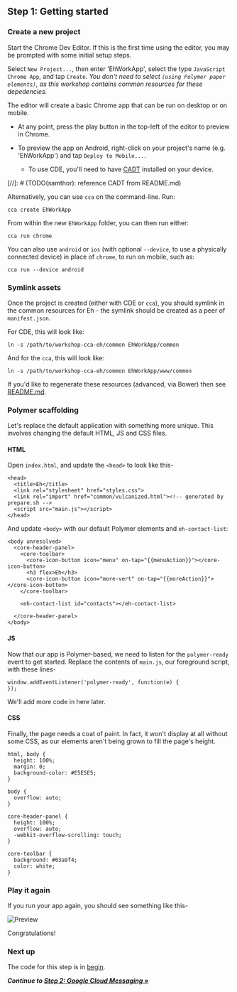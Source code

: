 ## Step 1: Getting started

### Create a new project

Start the Chrome Dev Editor. If this is the first time using the editor, you may be prompted with some initial setup steps.

Select `New Project...`, then enter 'EhWorkApp', select the type `JavaScript Chrome App`, and tap `Create`.
_You don't need to select `(using Polymer paper elements)`, as this workshop contains common resources for these depedencies._

The editor will create a basic Chrome app that can be run on desktop or on mobile.

* At any point, press the play button in the top-left of the editor to preview in Chrome.

* To preview the app on Android, right-click on your project's name (e.g. 'EhWorkApp') and tap `Deploy to Mobile...`.

  * To use CDE, you'll need to have [CADT](https://github.com/MobileChromeApps/workshop-cca-eh/blob/master/README.md#deploy-to-mobile) installed on your device.

[//]: # (TODO(samthor): reference CADT from README.md)

Alternatively, you can use `cca` on the command-line. Run:

    cca create EhWorkApp

From within the new `EhWorkApp` folder, you can then run either:

    cca run chrome

You can also use `android` or `ios` (with optional `--device`, to use a physically connected device) in place of `chrome`, to run on mobile, such as:

    cca run --device android

### Symlink assets

Once the project is created (either with CDE or `cca`), you should symlink in the common resources for Eh - the symlink should be created as a peer of `manifest.json`.

For CDE, this will look like:

    ln -s /path/to/workshop-cca-eh/common EhWorkApp/common

And for the `cca`, this will look like:

    ln -s /path/to/workshop-cca-eh/common EhWorkApp/www/common

If you'd like to regenerate these resources (advanced, via Bower) then see [README.md](https://github.com/MobileChromeApps/workshop-cca-eh/blob/master/README.md).

### Polymer scaffolding

Let's replace the default application with something more unique. This involves changing the default HTML, JS and CSS files.

#### HTML

Open `index.html`, and update the `<head>` to look like this-
  
    <head>
      <title>Eh</title>
      <link rel="stylesheet" href="styles.css">
      <link rel="import" href="common/vulcanized.html"><!-- generated by prepare.sh -->
      <script src="main.js"></script>
    </head>

And update `<body>` with our default Polymer elements and `eh-contact-list`:

    <body unresolved>
      <core-header-panel>
        <core-toolbar>
          <core-icon-button icon="menu" on-tap="{{menuAction}}"></core-icon-button>
          <h3 flex>Eh</h3>
          <core-icon-button icon="more-vert" on-tap="{{moreAction}}"></core-icon-button>
        </core-toolbar>

        <eh-contact-list id="contacts"></eh-contact-list>

      </core-header-panel>
    </body>

#### JS

Now that our app is Polymer-based, we need to listen for the `polymer-ready` event to get started. Replace the contents of `main.js`, our foreground script, with these lines-

    window.addEventListener('polymer-ready', function(e) {
    });

We'll add more code in here later.

#### CSS

Finally, the page needs a coat of paint. In fact, it won't display at all without some CSS, as our elements aren't being grown to fill the page's height.

    html, body {
      height: 100%;
      margin: 0;
      background-color: #E5E5E5;
    }

    body {
      overflow: auto;
    }

    core-header-panel {
      height: 100%;
      overflow: auto;
      -webkit-overflow-scrolling: touch;
    }

    core-toolbar {
      background: #03a9f4;
      color: white;
    }

### Play it again

If you run your app again, you should see something like this-

![Preview](https://github.com/MobileChromeApps/workshop-cca-eh/raw/master/docs/assets/step1-preview.png)

Congratulations!

### Next up

The code for this step is in [begin](https://github.com/MobileChromeApps/workshop-cca-eh/blob/master/workshop/begin).

_**Continue to [Step 2: Google Cloud Messaging &raquo;](https://github.com/MobileChromeApps/workshop-cca-eh/blob/master/docs/step2.md)**_